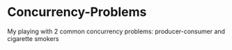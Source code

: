 # Concurrency-Problems
My playing with 2 common concurrency problems: producer-consumer and cigarette smokers
